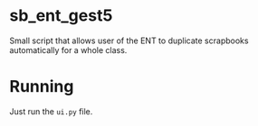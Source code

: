 # sb_ent_gest5

Small script that allows user of the ENT to duplicate scrapbooks automatically for a whole class.

 # Running
 
 Just run the `ui.py` file.
